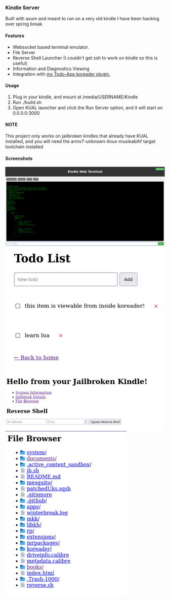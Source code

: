 ### Kindle Server
Built with axum and meant to run on a very old kindle I have been hacking over spring break.

#### Features
* Websocket based terminal emulator.
* File Server
* Reverse Shell Launcher (I couldn't get ssh to work on kindle so this is useful)
* Information and Diagnostics Viewing
* Integration with [my Todo-App koreader plugin.](https://github.com/matthewashton-k/todo-koplugin)


#### Usage 
1. Plug in your kindle, and mount at /media/USERNAME/Kindle
2. Run ./build.sh
3. Open KUAL launcher and click the Run Server option, and it will start on 0.0.0.0:3000


#### NOTE
This project only works on jailbroken kindles that already have KUAL installed, and you will need the armv7-unknown-linux-musleabihf target toolchain installed

#### Screenshots
![term](webterm.png "Terminal Emulator")
![todos](todos.png "Todo Page")
![home](home.png "Home Page")
![file browser](file_browser.png "File Browser")
